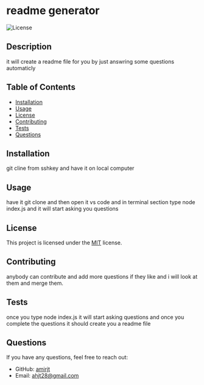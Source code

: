 # readme generator

![License](https://img.shields.io/badge/License-MIT-blue.svg)

## Description

it will create a readme file for you by just answring some questions automaticly 

## Table of Contents

- [Installation](#installation)
- [Usage](#usage)
- [License](#license)
- [Contributing](#contributing)
- [Tests](#tests)
- [Questions](#questions)

## Installation

git cline from sshkey and have it on local computer

## Usage

have it git clone and then open it vs code and in terminal section type node index.js and it will start asking you questions 

## License

This project is licensed under the [MIT](https://opensource.org/licenses/MIT) license.

## Contributing

anybody can contribute and add more questions if they like and i will look at them and merge them.

## Tests

once you type node index.js it will start asking questions and once you complete the questions it should create you a readme file

## Questions

If you have any questions, feel free to reach out:

- GitHub: [amirjt](https://github.com/amirjt)
- Email: [ahjt28@gmail.com](mailto:ahjt28@gmail.com)
